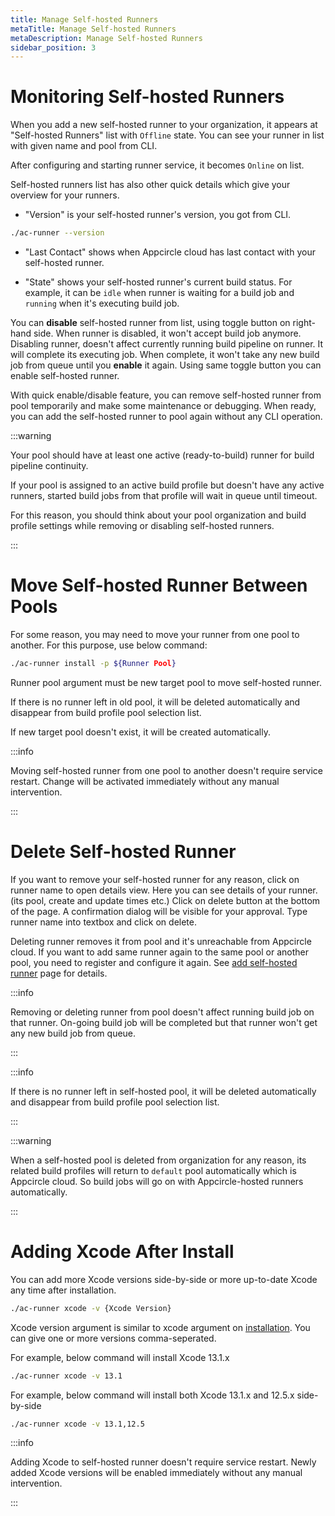 ```yaml
---
title: Manage Self-hosted Runners
metaTitle: Manage Self-hosted Runners
metaDescription: Manage Self-hosted Runners
sidebar_position: 3
---
```


# Monitoring Self-hosted Runners

When you add a new self-hosted runner to your organization, it appears at "Self-hosted Runners" list with `Offline` state. You can see your runner in list with given name and pool from CLI.

After configuring and starting runner service, it becomes `Online` on list.

Self-hosted runners list has also other quick details which give your overview for your runners.

- "Version" is your self-hosted runner's version, you got from CLI.

```bash
./ac-runner --version
```

- "Last Contact" shows when Appcircle cloud has last contact with your self-hosted runner.

- "State" shows your self-hosted runner's current build status. For example, it can be `idle` when runner is waiting for a build job and `running` when it's executing build job.

You can **disable** self-hosted runner from list, using toggle button on right-hand side. When runner is disabled, it won't accept build job anymore. Disabling runner, doesn't affect currently running build pipeline on runner. It will complete its executing job. When complete, it won't take any new build job from queue until you **enable** it again. Using same toggle button you can enable self-hosted runner.

With quick enable/disable feature, you can remove self-hosted runner from pool temporarily and make some maintenance or debugging. When ready, you can add the self-hosted runner to pool again without any CLI operation.

:::warning

Your pool should have at least one active (ready-to-build) runner for build pipeline continuity.

If your pool is assigned to an active build profile but doesn't have any active runners, started build jobs from that profile will wait in queue until timeout.

For this reason, you should think about your pool organization and build profile settings while removing or disabling self-hosted runners.

:::

# Move Self-hosted Runner Between Pools

For some reason, you may need to move your runner from one pool to another. For this purpose, use below command:

```bash
./ac-runner install -p ${Runner Pool}
```

Runner pool argument must be new target pool to move self-hosted runner.

If there is no runner left in old pool, it will be deleted automatically and disappear from build profile pool selection list.

If new target pool doesn't exist, it will be created automatically.

:::info

Moving self-hosted runner from one pool to another doesn't require service restart. Change will be activated immediately without any manual intervention.

:::

# Delete Self-hosted Runner

If you want to remove your self-hosted runner for any reason, click on runner name to open details view. Here you can see details of your runner. (its pool, create and update times etc.) Click on delete button at the bottom of the page. A confirmation dialog will be visible for your approval. Type runner name into textbox and click on delete.

Deleting runner removes it from pool and it's unreachable from Appcircle cloud. If you want to add same runner again to the same pool or another pool, you need to register and configure it again. See [add self-hosted runner](https://docs.appcircle.io/self-hosted-runner/installation) page for details.

:::info

Removing or deleting runner from pool doesn't affect running build job on that runner. On-going build job will be completed but that runner won't get any new build job from queue.

:::

:::info

If there is no runner left in self-hosted pool, it will be deleted automatically and disappear from build profile pool selection list.

:::

:::warning

When a self-hosted pool is deleted from organization for any reason, its related build profiles will return to `default` pool automatically which is Appcircle cloud. So build jobs will go on with Appcircle-hosted runners automatically.

:::

# Adding Xcode After Install

You can add more Xcode versions side-by-side or more up-to-date Xcode any time after installation.

```bash
./ac-runner xcode -v {Xcode Version}
```

Xcode version argument is similar to xcode argument on [installation](https://docs.appcircle.io/self-hosted-runner/installation#3-configure). You can give one or more versions comma-seperated.

For example, below command will install Xcode 13.1.x

```bash
./ac-runner xcode -v 13.1
```

For example, below command will install both Xcode 13.1.x and 12.5.x side-by-side

```bash
./ac-runner xcode -v 13.1,12.5
```

:::info

Adding Xcode to self-hosted runner doesn't require service restart. Newly added Xcode versions will be enabled immediately without any manual intervention.

:::
